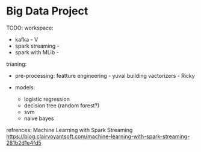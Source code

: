 # Big Data Project
TODO:
workspace:
  - kafka - V
  - spark streaming -
  - spark with MLib -

trianing:
  - pre-processing:
    featture engineering - yuval
    building vactorizers - Ricky
  
  - models:
      - logistic regression
      - decision tree (random forest?)
      - svm
      - naive bayes
      
refrences:
    Machine Learning with Spark Streaming
    https://blog.clairvoyantsoft.com/machine-learning-with-spark-streaming-281b2d1e4fd5
